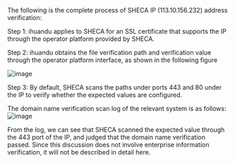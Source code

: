 The following is the complete process of SHECA IP (113.10.156.232) address verification:

Step 1: ihuandu applies to SHECA for an SSL certificate that supports the IP through the operator platform provided by SHECA.

Step 2: ihuandu obtains the file verification path and verification value through the operator platform interface, as shown in the following figure

![image](https://github.com/SHECA-Alvin/cabgroup/assets/163508594/b0dcedd0-5060-4b0a-a282-9d7c3d9fdd28#pic_left)


Step 3: By default, SHECA scans the paths under ports 443 and 80 under the IP to verify whether the expected values ​​are configured.

The domain name verification scan log of the relevant system is as follows:
![image](https://github.com/SHECA-Alvin/cabgroup/assets/163508594/c379289e-90ab-4211-b902-5a9f4e9d431b#pic_left)

From the log, we can see that SHECA scanned the expected value through the 443 port of the IP, and judged that the domain name verification passed. Since this discussion does not involve enterprise information verification, it will not be described in detail here.
